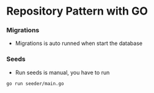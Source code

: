 # Repository Pattern with GO

### Migrations

- Migrations is auto runned when start the database

### Seeds

- Run seeds is manual, you have to run

```
go run seeder/main.go
```
